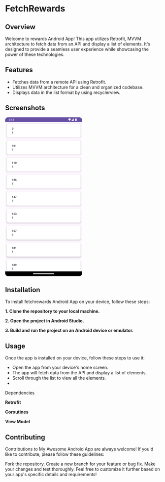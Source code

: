 # FetchRewards
## Overview
Welcome to rewards Android App! This app utilizes Retrofit, MVVM architecture to fetch data from an API and display a list of elements. It's designed to provide a seamless user experience while showcasing the power of these technologies.

## Features
- Fetches data from a remote API using Retrofit.
- Utilizes MVVM architecture for a clean and organized codebase.
- Displays data in the list format by using recyclerview.

## Screenshots

<img src="images/listOfItems.png" alt="Screenshot 1" width="250"/> 

## Installation
To install fetchrewards Android App on your device, follow these steps:

 **1. Clone the repository to your local machine.**
 
 **2. Open the project in Android Studio.**
 
 **3. Build and run the project on an Android device or emulator.**

## Usage
Once the app is installed on your device, follow these steps to use it:

- Open the app from your device's home screen.
- The app will fetch data from the API and display a list of elements.
- Scroll through the list to view all the elements.
- 
Dependencies

**Retrofit**

**Coroutines**

**View Model**

## Contributing
Contributions to My Awesome Android App are always welcome! If you'd like to contribute, please follow these guidelines:

Fork the repository.
Create a new branch for your feature or bug fix.
Make your changes and test thoroughly.
Feel free to customize it further based on your app's specific details and requirements!
